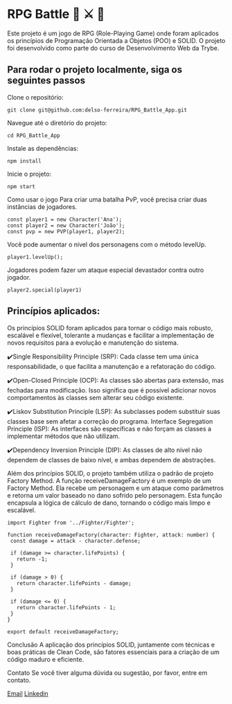 <h1>RPG Battle 🧙 ⚔️ 🧝</h1>

Este projeto é um jogo de RPG (Role-Playing Game) onde foram aplicados os princípios de Programação Orientada a Objetos (POO) e SOLID. O projeto foi desenvolvido como parte do curso de Desenvolvimento Web da Trybe.

<h2>Para rodar o projeto localmente, siga os seguintes passos</h2>

Clone o repositório:
```
git clone git@github.com:delso-ferreira/RPG_Battle_App.git
```

Navegue até o diretório do projeto:

```
cd RPG_Battle_App
```

Instale as dependências:
```
npm install
```

Inicie o projeto:
```
npm start
```

Como usar o jogo
Para criar uma batalha PvP, você precisa criar duas instâncias de jogadores. 

```
const player1 = new Character('Ana');
const player2 = new Character('João');
const pvp = new PVP(player1, player2);
```

Você pode aumentar o nível dos personagens com o método levelUp.

```
player1.levelUp();
```

Jogadores podem fazer um ataque especial devastador contra outro jogador.

```
player2.special(player1)
```

<h2>Princípios aplicados:</h2>

Os princípios SOLID foram aplicados para tornar o código mais robusto, escalável e flexível, tolerante a mudanças e facilitar a implementação de novos requisitos para a evolução e manutenção do sistema.

✔️Single Responsibility Principle (SRP): Cada classe tem uma única responsabilidade, o que facilita a manutenção e a refatoração do código.

✔️Open-Closed Principle (OCP): As classes são abertas para extensão, mas fechadas para modificação. Isso significa que é possível adicionar novos comportamentos às classes sem alterar seu código existente.

✔️Liskov Substitution Principle (LSP): As subclasses podem substituir suas classes base sem afetar a correção do programa.
Interface Segregation Principle (ISP): As interfaces são específicas e não forçam as classes a implementar métodos que não utilizam.

✔️Dependency Inversion Principle (DIP): As classes de alto nível não dependem de classes de baixo nível, e ambas dependem de abstrações.

Além dos princípios SOLID, o projeto também utiliza o padrão de projeto Factory Method. A função receiveDamageFactory é um exemplo de um Factory Method. Ela recebe um personagem e um ataque como parâmetros e retorna um valor baseado no dano sofrido pelo personagem. Esta função encapsula a lógica de cálculo de dano, tornando o código mais limpo e escalável.

```
import Fighter from '../Fighter/Fighter';

function receiveDamageFactory(character: Fighter, attack: number) {
 const damage = attack - character.defense;   

 if (damage >= character.lifePoints) {
   return -1;
 } 

 if (damage > 0) {
   return character.lifePoints - damage;
 }

 if (damage <= 0) {
   return character.lifePoints - 1;
 }  
}

export default receiveDamageFactory;
```

Conclusão
A aplicação dos princípios SOLID, juntamente com técnicas e boas práticas de Clean Code, são fatores essenciais para a criação de um código maduro e eficiente.

Contato
Se você tiver alguma dúvida ou sugestão, por favor, entre em contato.

<a href="mailto:delsofelipe@gmail.com.br">Email</a>
<a href="https://www.linkedin.com/in/delsoferreira/">Linkedin</a>
   
